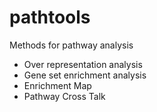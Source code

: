 # pathtools
Methods for pathway analysis
- Over representation analysis
- Gene set enrichment analysis
- Enrichment Map
- Pathway Cross Talk
